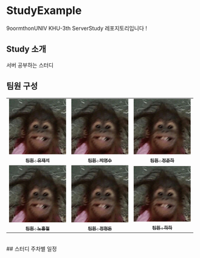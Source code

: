 # StudyExample
9oormthonUNIV KHU-3th ServerStudy 레포지토리입니다 !

## Study 소개
서버 공부하는 스터디
<br>

## 팀원 구성

<table>
  <tbody>
    <tr>
      <td align="center"><a href=""><img src="1.png" width="150px;" alt=""/><br /><sub><b>팀원 : 유재석</b></sub></a><br /></td>
      <td align="center"><a href=""><img src="1.png" width="150px;" alt=""/><br /><sub><b>팀원 : 박명수</b></sub></a><br /></td>
      <td align="center"><a href=""><img src="1.png" width="150px;" alt=""/><br /><sub><b>팀원 : 정준하</b></sub></a><br /></td>
    <tr/>
      <td align="center"><a href=""><img src="1.png" width="150px;" height="150px;" alt=""/><br /><sub><b>팀원 : 노홍철</b></sub></a><br /></td>
      <td align="center"><a href=""><img src="1.png" width="150px;" height="150px;" alt=""/><br /><sub><b>팀원 : 정형돈</b></sub></a><br /></td>
      <td align="center"><a href=""><img src="1.png" width="150px;" alt=""/><br /><sub><b>팀원 : 하하</b></sub></a><br /></td>
    </tr>
  </tbody>
</table>
<br>
## 스터디 주차별 일정
